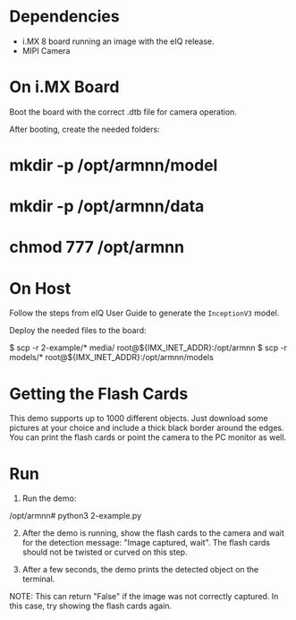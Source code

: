 Dependencies
============

* i.MX 8 board running an image with the eIQ release.
* MIPI Camera

On i.MX Board
=============

Boot the board with the correct .dtb file for camera operation.

After booting, create the needed folders:

# mkdir -p /opt/armnn/model
# mkdir -p /opt/armnn/data
# chmod 777 /opt/armnn

On Host
=======

Follow the steps from eIQ User Guide to generate the `InceptionV3` model.

Deploy the needed files to the board:

$ scp -r 2-example/* media/ root@${IMX_INET_ADDR}:/opt/armnn
$ scp -r models/* root@${IMX_INET_ADDR}:/opt/armnn/models

Getting the Flash Cards
=======================

This demo supports up to 1000 different objects. Just download some pictures at
your choice and include a thick black border around the edges. You can print
the flash cards or point the camera to the PC monitor as well.

Run
===

1) Run the demo:

/opt/armnn# python3 2-example.py

2) After the demo is running, show the flash cards to the camera and wait for
the detection message: "Image captured, wait". The flash cards should not be
twisted or curved on this step.

3) After a few seconds, the demo prints the detected object on the terminal.

NOTE: This can return "False" if the image was not correctly captured. In this
case, try showing the flash cards again.
